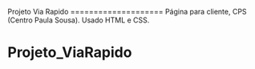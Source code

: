 Projeto Via Rapido ====================
Página para cliente, CPS (Centro Paula Sousa).
Usado HTML e CSS.
# Projeto_ViaRapido
